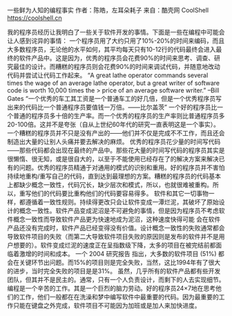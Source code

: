 一些鲜为人知的编程事实
作者：陈皓，左耳朵耗子
来自：酷壳网 CoolShell https://coolshell.cn

我的程序员经历让我明白了一些关于软件开发的事情。下面是一些在编程中可能会让人感到诧异的事情：
一个程序员用了大约只用了10%-20%的时间来编码，而且大多数程序员，无论他的水平如何，其平均每天只有10-12行的代码最终会进入最终的软件产品中。这是因为，优秀的程序员会花费90%的时间来思考、调查、研究最佳的设计。而糟糕的程序员则会花费90%的时间来调试代码，并随意地改动代码并尝试让代码工作起来。
“A great lathe operator commands several times the wage of an average lathe operator, but a great writer of software code is worth 10,000 times the > price of an average software writer.” –Bill Gates
“一个优秀的车工其工资是一个普通车工的好几倍，但是一个优秀程序员写出来的代码比一个普通程序员要值钱一万倍。——比尔盖茨”
一个好的程序员比一个普通的程序员多十倍的生产率。而一个优秀的程序员的生产率则比普通程序员多20-100倍。这并不是夸张（自从上世纪60年代的研究一直表明这是一个事实）。一个糟糕的程序员并不只是没有产出的——他们并不仅是完成不不工作，而且还会制造出大量的让别人头痛并要去解决的麻烦。
优秀的程序员花少量的时间写代码——那些代码都会出现在最终的产品中。那些花大量的时间写代码的程序员其实是很懒惰、很无知，或是很自大的，以至于不能使用已经存在了的解决方案来解决已有的问题。优秀的程序员精通于对通用的模式的识别和重用。好的程序员并不害怕持续地重构/重写自己的代码，直到达到最理想的方案。糟糕的程序员的代码基本上都缺少概念一致性，代码冗长，缺少层次和模式，所以，也就很难被重构。所以，重写他们的代码要比重构他们的代码要容易得多。
软件和其它一切事物一样，都遵循着一致性规则。持续得更改只会让软件变成一潭烂泥，其破坏了原始设计的概念一致性。软件产品变成泥沼是不可避免的事情，但是因为程序员不考虑软件概念一致性而导致软件产品更为快速地成为泥沼，这种速度快得可能 会在软件产品还没有完成时，软件产品已经变得没有价值。设计概念一致性的失败通常都会导致软件项目的失败（而第二大导致软件项目失败的原因则是发布的软件并不是用户想要的）。软件变成烂泥的速度正在呈指数级下降，太多的项目在被完结前都面临着激增的时间和成本。
一个 2004 研究报告 指出，大多数的软件项目 (51%) 都会在关键环节出问题。而15%的项目则是完全失败，当然，这比1994年有了很大的进步，当时完全失败的项目是是31%。
虽然，几乎所有的软件产品都有些开发团队，但其并不是民主的。通常，只有一个人负责设计，而剩下的人去实现细节。
编程是一个辛苦的工作。其是一个巨烈的脑力劳动。好的程序员24×7地在思考他们的工作，他们一般都在在洗澡和梦中编写软件中最重要的代码。因为最重要的工作只能在键盘之外完成，软件项目不可能因为加班或是加人来加快进度。